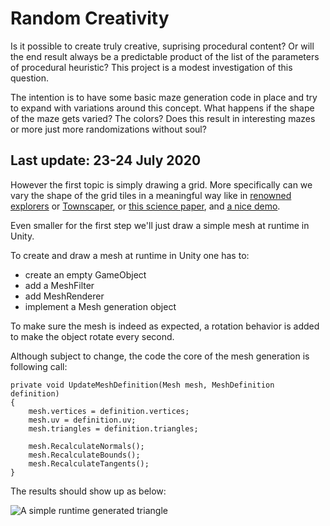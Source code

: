 Random Creativity
=================

Is it possible to create truly creative, suprising procedural content? Or will the end result always be a predictable product of the list of the parameters of procedural heuristic? This project is a modest investigation of this question. 

The intention is to have some basic maze generation code in place and try to expand with variations around this concept. What happens if the shape of the maze gets varied? The colors? Does this result in  interesting mazes or more just more randomizations without soul?

Last update: 23-24 July 2020
----------------------------
However the first topic is simply drawing a grid. More specifically can we vary the shape of the grid tiles in a meaningful way like in [renowned explorers](https://www.renownedexplorers.com/) or [Townscaper](https://store.steampowered.com/app/1291340/Townscaper), or [this science paper](http://peterwonka.net/Publications/pdfs/2014.TOG.Chihan.QuadExploration.final.pdf), and [a nice demo](https://twitter.com/osksta/status/1147881669350891521?lang=en).

Even smaller for the first step we'll just draw a simple mesh at runtime in Unity. 

To create and draw a mesh at runtime in Unity one has to:

* create an empty GameObject
* add a MeshFilter 
* add MeshRenderer 
* implement a Mesh generation object

To make sure the mesh is indeed as expected, a rotation behavior is added to make the object rotate every second.

Although subject to change, the code the core of the mesh generation is following call:

```
private void UpdateMeshDefinition(Mesh mesh, MeshDefinition definition)
{
    mesh.vertices = definition.vertices;
    mesh.uv = definition.uv;
    mesh.triangles = definition.triangles;

    mesh.RecalculateNormals();
    mesh.RecalculateBounds();
    mesh.RecalculateTangents();
}
```

The results should show up as below:

![A simple runtime generated triangle](Images/SimpleMeshTriangle.png)

